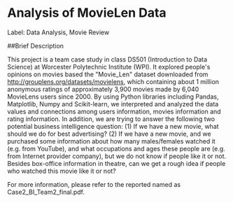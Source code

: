 # Analysis of MovieLen Data
Label: Data Analysis, Movie Review

##Brief Description

This project is a team case study in class DS501 (Introduction to Data Science) at Worcester Polytechnic Institute (WPI). It explored people's opinions on movies based the "Movie_Len" dataset downloaded from http://grouplens.org/datasets/movielens, which containing about 1 million anonymous ratings of approximately 3,900 movies made by 6,040 MovieLens users since 2000. By using Python libraries including Pandas, Matplotlib, Numpy and Scikit-learn, we interpreted and analyzed the data values and connections among users information, movies information and rating information. In addition, we are trying to answer the following two potential business intelligence question:
(1) If we have a new movie, what should we do for best advertising?
(2) If we have a new movie, and we purchased some information about how many males/females watched it (e.g. from YouTube), and what occupations and ages these people are (e.g. from Internet provider company), but we do not know if people like it or not. Besides box-office information in theatre, can we get a rough idea if people who watched this movie like it or not?

For more information, please refer to the reported named as Case2_BI_Team2_final.pdf.
